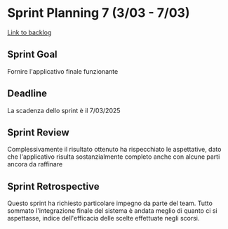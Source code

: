 # Sprint Planning 7 (3/03 - 7/03)

[Link to backlog](./backlogs/8-backlog)

## Sprint Goal
Fornire l'applicativo finale funzionante

## Deadline
La scadenza dello sprint è il 7/03/2025

## Sprint Review
Complessivamente il risultato ottenuto ha rispecchiato le aspettative, dato che l'applicativo risulta sostanzialmente completo anche con alcune parti ancora da raffinare

## Sprint Retrospective
Questo sprint ha richiesto particolare impegno da parte del team. Tutto sommato l'integrazione finale del sistema è andata meglio di quanto ci si aspettasse, indice dell'efficacia delle scelte effettuate negli scorsi.
